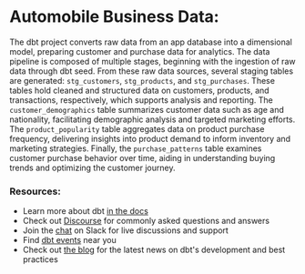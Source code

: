 # Automobile Business Data:

The dbt project converts raw data from an app database into a dimensional model, preparing customer and purchase data for analytics. 
The data pipeline is composed of multiple stages, beginning with the ingestion of raw data through dbt seed.
From these raw data sources, several staging tables are generated: `stg_customers`, `stg_products`, and `stg_purchases`. These tables hold cleaned and structured data on customers, products, and transactions, respectively, which supports analysis and reporting. The `customer_demographics` table summarizes customer data such as age and nationality, facilitating demographic analysis and targeted marketing efforts. The `product_popularity` table aggregates data on product purchase frequency, delivering insights into product demand to inform inventory and marketing strategies. Finally, the `purchase_patterns` table examines customer purchase behavior over time, aiding in understanding buying trends and optimizing the customer journey.


### Resources:
- Learn more about dbt [in the docs](https://docs.getdbt.com/docs/introduction)
- Check out [Discourse](https://discourse.getdbt.com/) for commonly asked questions and answers
- Join the [chat](https://community.getdbt.com/) on Slack for live discussions and support
- Find [dbt events](https://events.getdbt.com) near you
- Check out [the blog](https://blog.getdbt.com/) for the latest news on dbt's development and best practices
